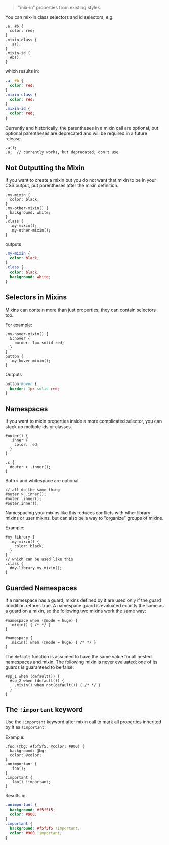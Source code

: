> "mix-in" properties from existing styles

You can mix-in class selectors and id selectors, e.g.

```less
.a, #b {
  color: red;
}
.mixin-class {
  .a();
}
.mixin-id {
  #b();
}
```
which results in:
```css
.a, #b {
  color: red;
}
.mixin-class {
  color: red;
}
.mixin-id {
  color: red;
}
```

Currently and historically, the parentheses in a mixin call are optional, but optional parentheses are deprecated and will be required in a future release.

```less
.a(); 
.a;  // currently works, but deprecated; don't use
```

## Not Outputting the Mixin

If you want to create a mixin but you do not want that mixin to be in your CSS output, put parentheses after the mixin definition.

```less
.my-mixin {
  color: black;
}
.my-other-mixin() {
  background: white;
}
.class {
  .my-mixin();
  .my-other-mixin();
}
```
outputs

```css
.my-mixin {
  color: black;
}
.class {
  color: black;
  background: white;
}
```

## Selectors in Mixins

Mixins can contain more than just properties, they can contain selectors too.

For example:

```less
.my-hover-mixin() {
  &:hover {
    border: 1px solid red;
  }
}
button {
  .my-hover-mixin();
}
```

Outputs

```css
button:hover {
  border: 1px solid red;
}
```

## Namespaces

If you want to mixin properties inside a more complicated selector, you can stack up multiple ids or classes.

```less
#outer() {
  .inner {
    color: red;
  }
}

.c {
  #outer > .inner();
}
```

Both `>` and whitespace are optional

```less
// all do the same thing
#outer > .inner();
#outer .inner();
#outer.inner();
```

Namespacing your mixins like this reduces conflicts with other library mixins or user mixins, but can also be a way to "organize" groups of mixins.

Example:

```less
#my-library {
  .my-mixin() {
    color: black;
  }
}
// which can be used like this
.class {
  #my-library.my-mixin();
}
```

## Guarded Namespaces

If a namespace has a guard, mixins defined by it are used only if the guard condition returns true. A namespace guard is evaluated exactly the same as a guard on a mixin, so the following two mixins work the same way:

```less
#namespace when (@mode = huge) {
  .mixin() { /* */ }
}

#namespace {
  .mixin() when (@mode = huge) { /* */ }
}
```

The `default` function is assumed to have the same value for all nested namespaces and mixin. The following mixin is never evaluated; one of its guards is guaranteed to be false:

```less
#sp_1 when (default()) {
  #sp_2 when (default()) {
    .mixin() when not(default()) { /* */ }
  }
}
```

## The `!important` keyword

Use the `!important` keyword after mixin call to mark all properties inherited by it as `!important`:

Example:

```less
.foo (@bg: #f5f5f5, @color: #900) {
  background: @bg;
  color: @color;
}
.unimportant {
  .foo();
}
.important {
  .foo() !important;
}
```

Results in:

```css
.unimportant {
  background: #f5f5f5;
  color: #900;
}
.important {
  background: #f5f5f5 !important;
  color: #900 !important;
}
```
